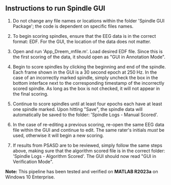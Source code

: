 ## Instructions to run Spindle GUI

1. Do not change any file names or locations within the folder 'Spindle GUI Package'; the code is dependent on specific files names.

2. To begin scoring spindles, ensure that the EEG data is in the correct format: EDF. For the GUI, the location of the data does not matter.

3. Open and run 'App_Dreem_mfile.m'. Load desired EDF file. Since this is the first scoring of the data, it should open as "GUI in Annotation Mode".

4. Begin to score spindles by clicking the beginning and end of the spindle. Each frame shown in the GUI is a 30 second epoch at 250 Hz. In the case of an incorrectly marked spindle, simply uncheck the box in the bottom interface next to the corresponding timestamp of the incorrectly scored spindle. As long as the box is not checked, it will not appear in the final scoring.

5. Continue to score spindles until at least four epochs each have at least one spindle marked. Upon hitting "Save", the spindle data will automatically be saved to the folder: 'Spindle Logs - Manual Scored'.

6. In the case of re-editing a previous scoring, re-open the same EEG data file within the GUI and continue to edit. The same rater's initials *must* be used, otherwise it will begin a new scoring.

7. If results from PSASD are to be reviewed, simply follow the same steps above, making sure that the algorithm scored file is in the correct folder: 'Spindle Logs - Algorithm Scored'.  The GUI should now read "GUI in Verification Mode".

**Note:** This pipeline has been tested and verified on **MATLAB R2023a** on Windows 10 Enterprise.
